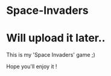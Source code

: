 # Space-Invaders
# Will upload it later..

This is my 'Space Invaders' game ;)

Hope you'll enjoy it !
